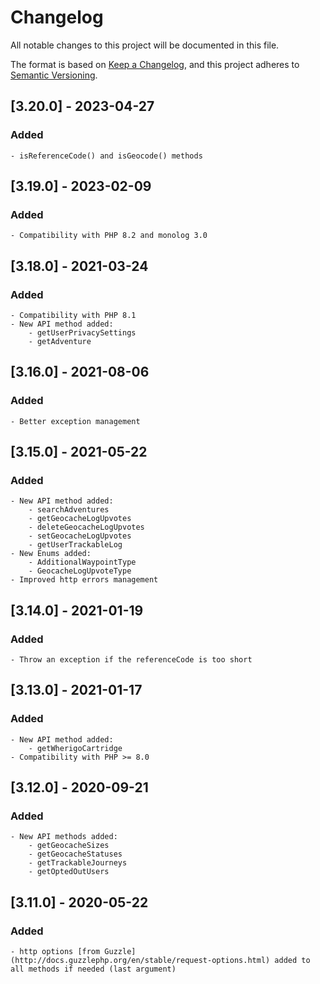 # Changelog
All notable changes to this project will be documented in this file.

The format is based on [Keep a Changelog](https://keepachangelog.com/en/1.0.0/),
and this project adheres to [Semantic Versioning](https://semver.org/spec/v2.0.0.html).

## [3.20.0] - 2023-04-27
### Added
    - isReferenceCode() and isGeocode() methods

## [3.19.0] - 2023-02-09
### Added
    - Compatibility with PHP 8.2 and monolog 3.0

## [3.18.0] - 2021-03-24
### Added
    - Compatibility with PHP 8.1
    - New API method added:
        - getUserPrivacySettings
        - getAdventure

## [3.16.0] - 2021-08-06
### Added
    - Better exception management

## [3.15.0] - 2021-05-22
### Added
    - New API method added:
        - searchAdventures
        - getGeocacheLogUpvotes
        - deleteGeocacheLogUpvotes
        - setGeocacheLogUpvotes
        - getUserTrackableLog
    - New Enums added:
        - AdditionalWaypointType
        - GeocacheLogUpvoteType
    - Improved http errors management

## [3.14.0] - 2021-01-19
### Added
    - Throw an exception if the referenceCode is too short

## [3.13.0] - 2021-01-17
### Added
    - New API method added:
        - getWherigoCartridge
    - Compatibility with PHP >= 8.0

## [3.12.0] - 2020-09-21
### Added
    - New API methods added:
        - getGeocacheSizes
        - getGeocacheStatuses
        - getTrackableJourneys
        - getOptedOutUsers

## [3.11.0] - 2020-05-22
### Added
    - http options [from Guzzle](http://docs.guzzlephp.org/en/stable/request-options.html) added to all methods if needed (last argument)